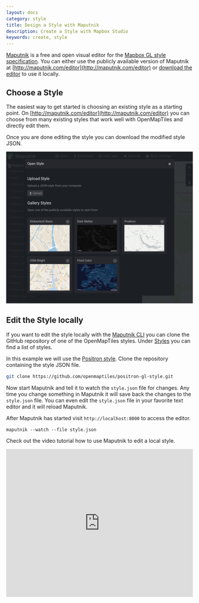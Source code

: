 ```yaml
---
layout: docs
category: style
title: Design a Style with Maputnik
description: Create a Style with Mapbox Studio
keywords: create, style
---
```


[Maputnik](https://github.com/maputnik/editor) is a free and open visual editor for the [Mapbox GL style specification](https://www.mapbox.com/mapbox-gl-style-spec/).
You can either use the publicly available version of Maputnik
at [http://maputnik.com/editor](http://maputnik.com/editor)
 or [download the editor](https://github.com/maputnik/editor/releases) to use it locally.

## Choose a Style

The easiest way to get started is choosing an existing style as a starting point.
On [http://maputnik.com/editor](http://maputnik.com/editor) you can choose from many existing
styles that work well with OpenMapTiles and directly edit them.

Once you are done editing the style you can download the modified style JSON.

![Choose style in Maputnik](/media/maputnik_choose_style.png)

## Edit the Style locally

If you want to edit the style locally with the [Maputnik CLI](https://github.com/maputnik/editor/releases) you can clone the GitHub repository of one of the OpenMapTiles styles.  Under [Styles](http://openmaptiles.org/styles) you can find a list of styles.

In this example we will use the [Positron style](https://github.com/openmaptiles/positron-gl-style).
Clone the repository containing the style JSON file.

```bash
git clone https://github.com/openmaptiles/positron-gl-style.git
```

Now start Maputnik and tell it to watch the `style.json` file for changes. Any time you change
something in Maputnik it will save back the changes to the `style.json` file.
You can even edit the `style.json` file in your favorite text editor and it will reload Maputnik.

After Maputnik has started visit `http://localhost:8000` to access the editor.

```
maputnik --watch --file style.json
```

Check out the video tutorial how to use Maputnik to edit a local style.

<iframe width="100%" height="400" src="https://www.youtube.com/embed/vCFsrwocE9s" frameborder="0" allowfullscreen></iframe>
